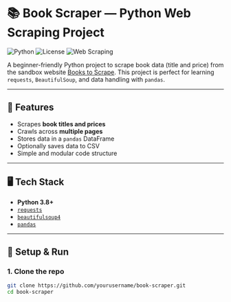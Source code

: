 # 📚 Book Scraper — Python Web Scraping Project

![Python](https://img.shields.io/badge/Python-3.8%2B-blue.svg)
![License](https://img.shields.io/badge/License-MIT-lightgrey.svg)
![Web Scraping](https://img.shields.io/badge/topic-web%20scraping-green)

A beginner-friendly Python project to scrape book data (title and price) from the sandbox website [Books to Scrape](http://books.toscrape.com/). This project is perfect for learning `requests`, `BeautifulSoup`, and data handling with `pandas`.

---

## 🚀 Features

- Scrapes **book titles and prices**
- Crawls across **multiple pages**
- Stores data in a `pandas` DataFrame
- Optionally saves data to CSV
- Simple and modular code structure

---

## 🖥️ Tech Stack

- **Python 3.8+**
- [`requests`](https://pypi.org/project/requests/)
- [`beautifulsoup4`](https://pypi.org/project/beautifulsoup4/)
- [`pandas`](https://pypi.org/project/pandas/)

---

## 🔧 Setup & Run

### 1. Clone the repo
```bash
git clone https://github.com/yourusername/book-scraper.git
cd book-scraper
